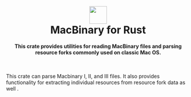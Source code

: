 <h1 align="center">
  <img src="feed-icon.svg" width="48" alt=""><br>
  MacBinary for Rust
</h1>

<div align="center">
  <strong>This crate provides utilities for reading MacBinary files and parsing resource forks commonly used on classic Mac OS.</strong>
</div>

<br>

<!--
<div align="center">
  <a href="https://cirrus-ci.com/github/wezm/rsspls">
    <img src="https://api.cirrus-ci.com/github/wezm/rsspls.svg" alt="Build Status"></a>
  <a href="https://crates.io/crates/rsspls">
    <img src="https://img.shields.io/crates/v/rsspls.svg" alt="Version">
  </a>
  <img src="https://img.shields.io/crates/l/rsspls.svg" alt="License">
</div>
-->

<br>

This crate can parse Macbinary I, II, and III files. It also provides functionality for
extracting individual resources from resource fork data as well <!-- as well as iterating
over all resources -->.

